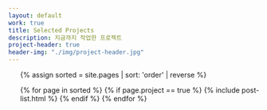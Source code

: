 ```yaml
---
layout: default
work: true
title: Selected Projects
description: 지금까지 작업한 프로젝트
project-header: true
header-img: "./img/project-header.jpg"
---
```


<ul class='o-grid o-grid__col'>
{% assign sorted = site.pages | sort: 'order' | reverse %}

{% for page in sorted %}
    {% if page.project == true %}
        {% include post-list.html %}
    {% endif %}
{% endfor %}
</ul>